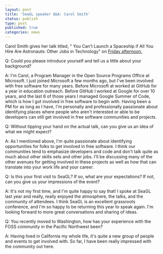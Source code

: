 ```yaml
---
layout: post
title: 'SeaGL speaker Q&A: Carol Smith'
status: publish
type: post
published: true
categories: news
---
```


Carol Smith gives her talk titled, " You Can't Launch a Spaceship if All You Hire Are Astronauts: Other Jobs in Technology" on [Friday afternoon.](https://osem.seagl.org/conferences/seagl2017/program/proposals/318)

Q: Could you please introduce yourself and tell us a little about your background?

A: I'm Carol, a Program Manager in the Open Source Programs Office at Microsoft. I just joined Microsoft a few months ago, but I've been involved with free software for many years. Before Microsoft at worked at GitHub for a year in education outreach. Before GitHub I worked at Google for over 10 years, and the last 6 of those years I managed Google Summer of Code, which is how I got involved in free software to begin with. Having been a PM for as long as I have, I'm personally and professionally passionate about identifying places where people who aren't interested or able to be developers can still get involved in free software communities and projects. 

Q: Without tipping your hand on the actual talk, can you give us an idea of what we might expect?

A: As I mentioned above, I'm quite passionate about identifying opportunities for folks to get involved in free software. I think our communities tend to emphasize developers and code and don't talk quite as much about other skills sets and other jobs. I'll be discussing many of the other avenues for getting involved in these projects as well as how that can translate into your work life and your career. 

Q: Is this your first visit to SeaGL? If so, what are your expectations? If not, can you give us your impressions of the event?

A: It's not my first time, and I'm quite happy to say that! I spoke at SeaGL last year and really, really enjoyed the atmosphere, the talks, and the community of attendees. I think SeaGL is an excellent grassroots conference, and I'm so happy to be returning this year to speak again. I'm looking forward to more great conversations and sharing of ideas. 

Q: You recently moved to Washington, how has your experience with the FOSS community in the Pacific Northwest been? 

A: Having lived in California my whole life, it's quite a new group of people and events to get involved with. So far, I have been really impressed with the community out here. 
 


